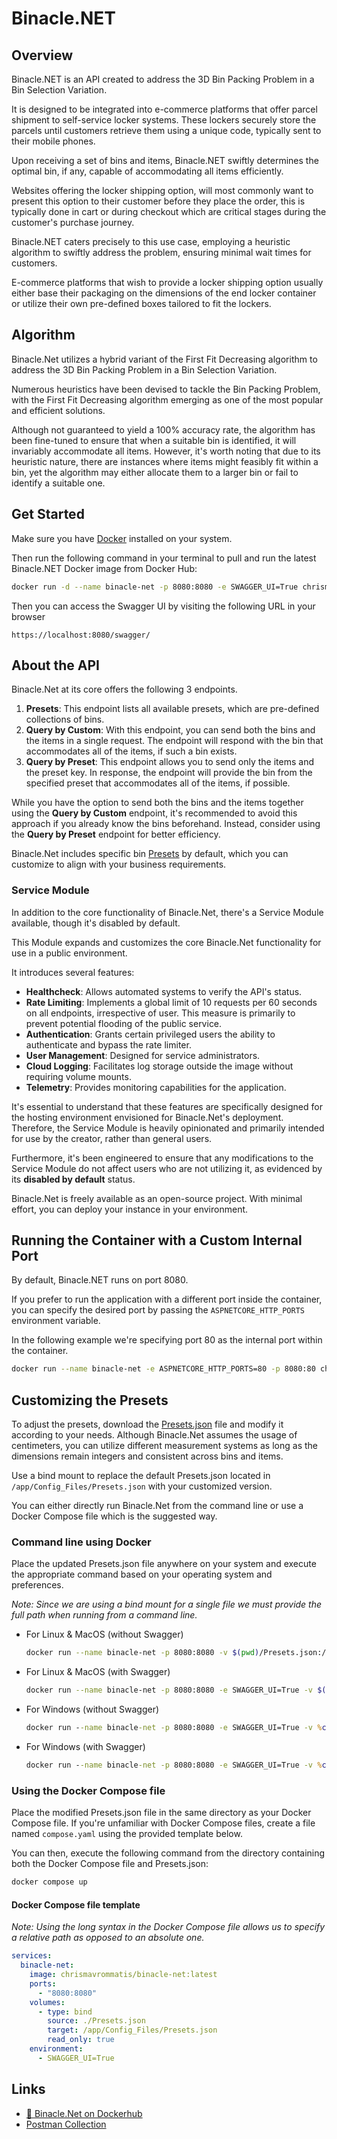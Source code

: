 ﻿# Binacle.NET

## Overview
Binacle.NET is an API created to address the 3D Bin Packing Problem in a Bin Selection Variation.

It is designed to be integrated into e-commerce platforms that offer parcel shipment to self-service locker systems. These lockers securely store the parcels until customers retrieve them using a unique code, typically sent to their mobile phones.

Upon receiving a set of bins and items, Binacle.NET swiftly determines the optimal bin, if any, capable of accommodating all items efficiently.

Websites offering the locker shipping option, will most commonly want to present this option to their customer before they place the order, this is typically done in cart or during checkout which are critical stages during the customer's purchase journey.

Binacle.NET caters precisely to this use case, employing a heuristic algorithm to swiftly address the problem, ensuring minimal wait times for customers.

E-commerce platforms that wish to provide a locker shipping option usually either base their packaging on the dimensions of the end locker container or utilize their own pre-defined boxes tailored to fit the lockers.

## Algorithm
Binacle.Net utilizes a hybrid variant of the First Fit Decreasing algorithm to address the 3D Bin Packing Problem in a Bin Selection Variation.

Numerous heuristics have been devised to tackle the Bin Packing Problem, with the First Fit Decreasing algorithm emerging as one of the most popular and efficient solutions.

Although not guaranteed to yield a 100% accuracy rate, the algorithm has been fine-tuned to ensure that when a suitable bin is identified, it will invariably accommodate all items. 
However, it's worth noting that due to its heuristic nature, there are instances where items might feasibly fit within a bin, yet the algorithm may either allocate them to a larger bin or fail to identify a suitable one.


## Get Started

Make sure you have [Docker](https://www.docker.com/get-started/) installed on your system.

Then run the following command in your terminal to pull and run the latest Binacle.NET Docker image from Docker Hub:
```bash
docker run -d --name binacle-net -p 8080:8080 -e SWAGGER_UI=True chrismavrommatis/binacle-net:latest
```
Then you can access the Swagger UI by visiting the following URL in your browser

```
https://localhost:8080/swagger/
```


## About the API
Binacle.Net at its core offers the following 3 endpoints.

1. **Presets**: This endpoint lists all available presets, which are pre-defined collections of bins. 
2. **Query by Custom**: With this endpoint, you can send both the bins and the items in a single request. The endpoint will respond with the bin that accommodates all of the items, if such a bin exists. 
3. **Query by Preset**: This endpoint allows you to send only the items and the preset key. In response, the endpoint will provide the bin from the specified preset that accommodates all of the items, if possible.

While you have the option to send both the bins and the items together using the **Query by Custom** endpoint, it's recommended to avoid this approach if you already know the bins beforehand. Instead, consider using the **Query by Preset** endpoint for better efficiency.

Binacle.Net includes specific bin [Presets](https://github.com/ChrisMavrommatis/Binacle.Net/blob/main/Api/Binacle.Net.Api/Config_Files/Presets.json) by default, which you can customize to align with your business requirements.

### Service Module
In addition to the core functionality of Binacle.Net, there's a Service Module available, though it's disabled by default.

This Module expands and customizes the core Binacle.Net functionality for use in a public environment.

It introduces several features:

- **Healthcheck**: Allows automated systems to verify the API's status.
- **Rate Limiting**: Implements a global limit of 10 requests per 60 seconds on all endpoints, irrespective of user. This measure is primarily to prevent potential flooding of the public service. 
- **Authentication**: Grants certain privileged users the ability to authenticate and bypass the rate limiter.
- **User Management**: Designed for service administrators.
- **Cloud Logging**: Facilitates log storage outside the image without requiring volume mounts.
- **Telemetry**: Provides monitoring capabilities for the application.

It's essential to understand that these features are specifically designed for the hosting environment envisioned for Binacle.Net's deployment. Therefore, the Service Module is heavily opinionated and primarily intended for use by the creator, rather than general users. 

Furthermore, it's been engineered to ensure that any modifications to the Service Module do not affect users who are not utilizing it, as evidenced by its **disabled by default** status.

Binacle.Net is freely available as an open-source project. With minimal effort, you can deploy your instance in your environment.


## Running the Container with a Custom Internal Port
By default, Binacle.NET runs on port 8080.

If you prefer to run the application with a different port inside the container, you can specify the desired port by passing the `ASPNETCORE_HTTP_PORTS` environment variable.

In the following example we're specifying port 80 as the internal port within the container.
```bash
docker run --name binacle-net -e ASPNETCORE_HTTP_PORTS=80 -p 8080:80 chrismavrommatis/binacle-net:latest
```

## Customizing the Presets
To adjust the presets, download the [Presets.json](https://github.com/ChrisMavrommatis/Binacle.Net/blob/main/Api/Binacle.Net.Api/Config_Files/Presets.json) file and modify it according to your needs. 
Although Binacle.Net assumes the usage of centimeters, you can utilize different measurement systems as long as the dimensions remain integers and consistent across bins and items.

Use a bind mount to replace the default Presets.json located in `/app/Config_Files/Presets.json` with your customized version.

You can either directly run Binacle.Net from the command line or use a Docker Compose file which is the suggested way.

### Command line using Docker
Place the updated Presets.json file anywhere on your system and execute the appropriate command based on your operating system and preferences.

*Note: Since we are using a bind mount for a single file we must provide the full path when running from a command line.*

- For Linux & MacOS (without Swagger)
  ```bash
  docker run --name binacle-net -p 8080:8080 -v $(pwd)/Presets.json:/app/Config_Files/Presets.json:ro chrismavrommatis/binacle-net:latest
  ```
- For Linux & MacOS (with Swagger)
  ```bash
  docker run --name binacle-net -p 8080:8080 -e SWAGGER_UI=True -v $(pwd)/Presets.json:/app/Config_Files/Presets.json:ro chrismavrommatis/binacle-net:latest
  ```
- For Windows (without Swagger)
  ```bat 
  docker run --name binacle-net -p 8080:8080 -e SWAGGER_UI=True -v %cd%/Presets.json:/app/Config_Files/Presets.json:ro chrismavrommatis/binacle-net:latest
  ```
- For Windows (with Swagger)
  ```bat
  docker run --name binacle-net -p 8080:8080 -e SWAGGER_UI=True -v %cd%/Presets.json:/app/Config_Files/Presets.json:ro chrismavrommatis/binacle-net:latest
  ```

### Using the Docker Compose file
Place the modified Presets.json file in the same directory as your Docker Compose file.
If you're unfamiliar with Docker Compose files, create a file named `compose.yaml` using the provided template below.

You can then, execute the following command from the directory containing both the Docker Compose file and Presets.json:

```bash
docker compose up
```

#### Docker Compose file template

*Note: Using the long syntax in the Docker Compose file allows us to specify a relative path as opposed to an absolute one.*

```yaml
services:
  binacle-net:
    image: chrismavrommatis/binacle-net:latest
    ports:
      - "8080:8080"
    volumes:
      - type: bind
        source: ./Presets.json
        target: /app/Config_Files/Presets.json
        read_only: true
    environment:
      - SWAGGER_UI=True
```

## Links

- [🐳 Binacle.Net on Dockerhub](https://hub.docker.com/r/chrismavrommatis/binacle-net)
- [Postman Collection](https://www.postman.com/chrismavrommatis/workspace/binacle-net/)

  

